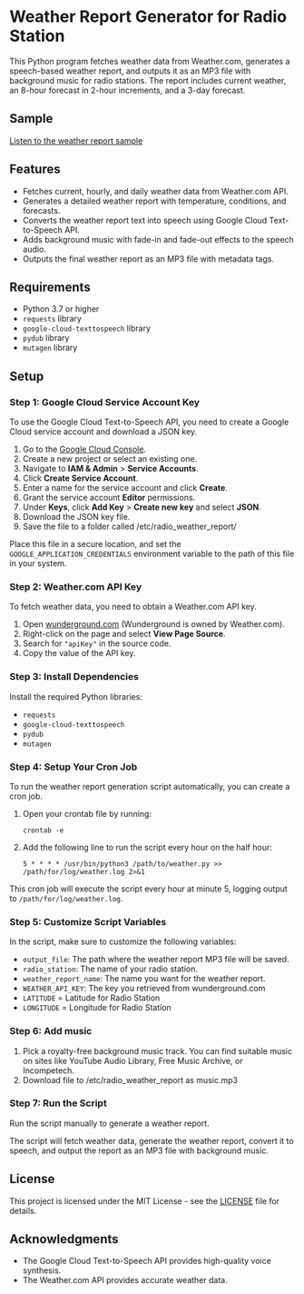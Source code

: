 # Weather Report Generator for Radio Station

This Python program fetches weather data from Weather.com, generates a speech-based weather report, and outputs it as an MP3 file with background music for radio stations. The report includes current weather, an 8-hour forecast in 2-hour increments, and a 3-day forecast.
## Sample
[Listen to the weather report sample](https://gabalpha.github.io/read-audio/?p=<https://raw.github.com/TannerNelson16/radio_weather_report/master/sample/weather_update.mp3>)


## Features
- Fetches current, hourly, and daily weather data from Weather.com API.
- Generates a detailed weather report with temperature, conditions, and forecasts.
- Converts the weather report text into speech using Google Cloud Text-to-Speech API.
- Adds background music with fade-in and fade-out effects to the speech audio.
- Outputs the final weather report as an MP3 file with metadata tags.

## Requirements
- Python 3.7 or higher
- `requests` library
- `google-cloud-texttospeech` library
- `pydub` library
- `mutagen` library

## Setup

### Step 1: Google Cloud Service Account Key
To use the Google Cloud Text-to-Speech API, you need to create a Google Cloud service account and download a JSON key.

1. Go to the [Google Cloud Console](https://console.cloud.google.com/).
2. Create a new project or select an existing one.
3. Navigate to **IAM & Admin** > **Service Accounts**.
4. Click **Create Service Account**.
5. Enter a name for the service account and click **Create**.
6. Grant the service account **Editor** permissions.
7. Under **Keys**, click **Add Key** > **Create new key** and select **JSON**.
8. Download the JSON key file.
9. Save the file to a folder called /etc/radio_weather_report/

Place this file in a secure location, and set the `GOOGLE_APPLICATION_CREDENTIALS` environment variable to the path of this file in your system.

### Step 2: Weather.com API Key
To fetch weather data, you need to obtain a Weather.com API key.

1. Open [wunderground.com](https://www.wunderground.com) (Wunderground is owned by Weather.com).
2. Right-click on the page and select **View Page Source**.
3. Search for `"apiKey"` in the source code.
4. Copy the value of the API key.

### Step 3: Install Dependencies
Install the required Python libraries:

- `requests`
- `google-cloud-texttospeech`
- `pydub`
- `mutagen`

### Step 4: Setup Your Cron Job
To run the weather report generation script automatically, you can create a cron job.

1. Open your crontab file by running:

   `crontab -e`

2. Add the following line to run the script every hour on the half hour:

   `5 * * * * /usr/bin/python3 /path/to/weather.py >> /path/for/log/weather.log 2>&1`

This cron job will execute the script every hour at minute 5, logging output to `/path/for/log/weather.log`.

### Step 5: Customize Script Variables
In the script, make sure to customize the following variables:
- `output_file`: The path where the weather report MP3 file will be saved.
- `radio_station`: The name of your radio station.
- `weather_report_name`: The name you want for the weather report.
- `WEATHER_API_KEY`: The key you retrieved from wunderground.com
- `LATITUDE` = Latitude for Radio Station
- `LONGITUDE` = Longitude for Radio Station

### Step 6: Add music
1. Pick a royalty-free background music track. You can find suitable music on sites like YouTube Audio Library, Free Music Archive, or Incompetech.
2. Download file to /etc/radio_weather_report as music.mp3
### Step 7: Run the Script
Run the script manually to generate a weather report.

The script will fetch weather data, generate the weather report, convert it to speech, and output the report as an MP3 file with background music.

## License
This project is licensed under the MIT License - see the [LICENSE](LICENSE) file for details.

## Acknowledgments
- The Google Cloud Text-to-Speech API provides high-quality voice synthesis.
- The Weather.com API provides accurate weather data.
